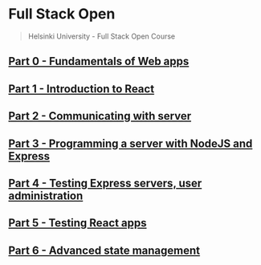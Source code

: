 # Full Stack Open

> Helsinki University - Full Stack Open Course

## [Part 0 - Fundamentals of Web apps](./Part%200//)

## [Part 1 - Introduction to React](./Part%201/)

## [Part 2 - Communicating with server](./Part%202//)

## [Part 3 - Programming a server with NodeJS and Express](./Part%203/)

## [Part 4 - Testing Express servers, user administration](./Part%204//)

## [Part 5 - Testing React apps](./Part%205/)

## [Part 6 - Advanced state management](./Part%206/)
